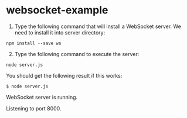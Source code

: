 # websocket-example
1. Type the following command that will install a WebSocket server. We need to install it into server directory:

`npm install --save ws`

2. Type the following command to execute the server:

`node server.js`

You should get the following result if this works:

`$ node server.js`

WebSocket server is running.

Listening to port 8000.
